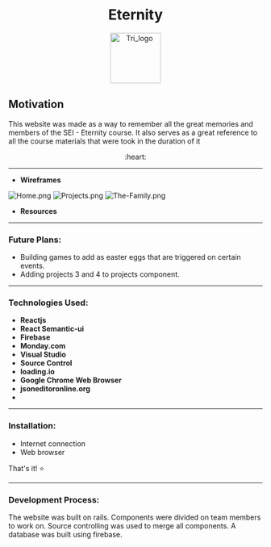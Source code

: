 <h1 align="center">Eternity</h1>
<p align="center">
<img src="https://i.postimg.cc/Kc3Rdzp3/Triskelion-B.png"
     alt="Tri_logo"
     style="margin-left: auto; margin-right: auto;"
     width="100" />
  </p>

## Motivation
This website was made as a way to remember all the great memories and members of the SEI - Eternity course. It also serves as a great reference to all the course materials that were took in the duration of it

<p align="center"> :heart: </p>



---

- **Wireframes**

![Home.png](https://i.postimg.cc/q7BGLnL3/Home.png)
![Projects.png](https://i.postimg.cc/x8LHYT5Q/Projects.png)
![The-Family.png](https://i.postimg.cc/HsCXzXWk/The-Family.png)

- **Resources**


---

### Future Plans:
- Building games to add as easter eggs that are triggered on certain events.
- Adding projects 3 and 4 to projects component.


---

### Technologies Used:
- **Reactjs**
- **React Semantic-ui**
- **Firebase**
- **Monday.com**
- **Visual Studio**
- **Source Control**
- **loading.io**
- **Google Chrome Web Browser**
- **jsoneditoronline.org**
- 

---

### Installation:
- Internet connection
- Web browser

That's it! :star:

---

### Development Process:
The website was built on rails. Components were divided on team members to work on. Source controlling was used to merge all components. A database was built using firebase.
